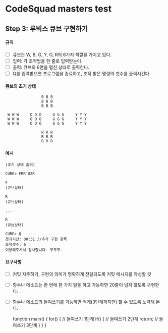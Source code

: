 # CodeSquad masters test 
## Step 3: 루빅스 큐브 구현하기
#### 규칙
- [ ] 큐브는 W, B, G, Y, O, R의 6가지 색깔을 가지고 있다.
- [ ] 입력: 각 조작법을 한 줄로 입력받는다.
- [ ] 출력: 큐브의 6면을 펼친 상태로 출력한다.
- [ ] Q를 입력받으면 프로그램을 종료하고, 조작 받은 명령의 갯수를 출력시킨다.

#### 큐브의 초기 상태
                    B B B  
                    B B B
                    B B B
    
     W W W     O O O     G G G     Y Y Y 
     W W W     O O O     G G G     Y Y Y 
     W W W     O O O     G G G     Y Y Y 
     
                    R R R 
                    R R R 
                    R R R 
                    
#### 예시
    (초기 상태 출력)
    
    CUBE> FRR'U2R
    
    F
    (큐브상태)
    
    R
    (큐브상태)
    
    ...
    
    R
    (큐브상태)
    
    CUBE> Q
    경과시간: 00:31 //추가 구현 항목
    조작갯수: 6
    이용해주셔서 감사합니다. 뚜뚜뚜.

#### 요구사항
- [ ] 커밋 자주하기, 구현의 의미가 명확하게 전달되도록 커밋 메시지를 작성할 것
- [ ] 함수나 메소드는 한 번에 한 가지 일을 하고 가능하면 20줄이 넘지 않도록 구현한다.
- [ ] 함수나 메소드의 들여쓰기를 가능하면 적게(3단계까지만) 할 수 있도록 노력해 본다.


    function main() {
          for() { // 들여쓰기 1단계
              if() { // 들여쓰기 2단계
                  return; // 들여쓰기 3단계
              }
          }
      }



